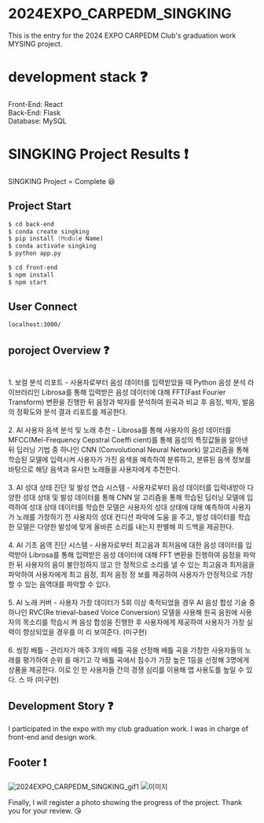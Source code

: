 # 2024EXPO_CARPEDM_SINGKING

This is the entry for the 2024 EXPO CARPEDM Club's graduation work MYSING project.

# development stack :question:

Front-End: React <br />
Back-End: Flask <br />
Database: MySQL

# SINGKING Project Results :exclamation:

SINGKING Project = Complete :laughing: <br />
<!-- Deploy Web Site: -->

## Project Start
```zsh
$ cd back-end
$ conda create singking
$ pip install (Module Name)
$ conda activate singking
$ python app.py
```

```zsh
$ cd front-end
$ npm install 
$ npm start
```

## User Connect
```zsh
localhost:3000/
```

## poroject Overview :question:
<br />
1. 보컬 분석 리포트 - 사용자로부터 음성 데이터를 입력받았을 때 Python 음성 분석 라이브러리인 Librosa를 통해 입력받은 음성 데이터에 대해 FFT(Fast Fourier Transform) 변환을 진행한 뒤 음정과 박자를 분석하여 원곡과 비교 후 음정, 박자, 발음의 정확도와 분석 결과 리포트를 제공한다.
<br /><br />
2. AI 사용자 음색 분석 및 노래 추천 - Librosa를 통해 사용자의 음성 데이터를 MFCC(Mel-Frequency Cepstral Coeffi cient)를 통해 음성의 특징값들을 알아낸 뒤 딥러닝 기법 중 하나인 CNN (Convolutional Neural Network) 알고리즘을 통해 학습된 모델에 입력시켜 사용자가 가진 음색을 예측하여 분류하고, 분류된 음색 정보를 바탕으로 해당 음색과 유사한 노래들을 사용자에게 추천한다.
<br /><br />
3. AI 성대 상태 진단 및 발성 연습 시스템 - 사용자로부터 음성 데이터를 입력내받아 다양한 성대 상태 및 발성 데이터를 통해 CNN 알 고리즘을 통해 학습된 딥러닝 모델에 입력하여 성대 상태 데이터를 학습한 모델은 사용자의 성대 상태에 대해 예측하여 사용자가 노래를 가창하기 전 사용자의 성대 컨디션 파악에 도움 을 주고, 발성 데이터를 학습한 모델은 다양한 발성에 맞게 올바른 소리를 내는지 판별해 피 드백을 제공한다.
<br /><br />
4. AI 기초 음역 진단 시스템 - 사용자로부터 최고음과 최저음에 대한 음성 데이터를 입력받아 Librosa를 통해 입력받은 음성 데이터에 대해 FFT 변환을 진행하여 음정을 파악한 뒤 사용자의 음이 불안정하지 않고 안 정적으로 소리를 낼 수 있는 최고음과 최저음을 파악하여 사용자에게 최고 음정, 최저 음정 정 보를 제공하여 사용자가 안정적으로 가창할 수 있는 음역대를 파악할 수 있다.
<br /><br />
5. AI 노래 커버 - 사용자 가창 데이터가 5회 이상 축적되었을 경우 AI 음성 합성 기술 중 하나인 RVC(Re trieval-based Voice Conversion) 모델을 사용해 원곡 음원에 사용자의 목소리를 학습시 켜 음성 합성을 진행한 후 사용자에게 제공하여 사용자가 가창 실력이 향상되었을 경우를 미 리 보여준다. (미구현)
<br /><br />
6. 씽킹 배틀 - 관리자가 매주 3개의 배틀 곡을 선정해 배틀 곡을 가창한 사용자들의 노래를 평가하여 순위 를 매기고 각 배틀 곡에서 점수가 가장 높은 1등을 선정해 3명에게 상품을 제공한다. 이로 인 한 사용자들 간의 경쟁 심리를 이용해 앱 사용도를 높일 수 있다. 스 마 (미구현)

## Development Story :question:

I participated in the expo with my club graduation work.
I was in charge of front-end and design work. <br />


## Footer :exclamation:

<!-- Click [here](https://edumalaysia.kr/) to visit my project. -->
![2024EXPO_CARPEDM_SINGKING_gif1](https://github.com/user-attachments/assets/9bd5e748-a7d9-463e-bc44-aad285e2212f)
![이미지](https://github.com/user-attachments/assets/302b98e7-0708-4c24-853f-a5ae1b3dc8a9)

Finally, I will register a photo showing the progress of the project. Thank you for your review. 😘
